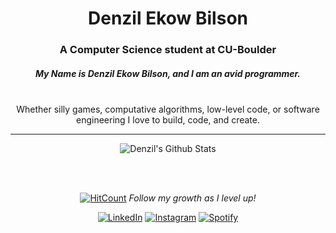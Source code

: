 
<h1 align="center">Denzil Ekow Bilson</h1>
<h3 align="center">A Computer Science student at CU-Boulder</h3>
<div align="center">
<h5 align="center">My Name is Denzil Ekow Bilson, and I am an avid programmer. </h5><br>
Whether silly games, computative algorithms, low-level code, or software engineering I love to build, code, and create.<br>
</div>
  
---



<p align="center">
<img align="center" src="https://github-readme-stats.vercel.app/api?username=denzilbilson&show_icons=true&theme=nord" alt="Denzil's Github Stats">
</p>

</br>
</br>

<div align="center">

[![HitCount](http://hits.dwyl.com/denzilbilson/denzilbilson.svg)](http://hits.dwyl.com/denzilbilson/denzilbilson)
<i>Follow my growth as I level up!</i><br>


<a href="https://www.linkedin.com/in/denzilbilson" target="_blank"><img src="https://img.shields.io/badge/LinkedIn-%230077B5.svg?&style=flat-square&logo=linkedin&logoColor=white" alt="LinkedIn"></a>
<a href="https://www.instagram.com/denzilbilson" target="_blank"><img src="https://img.shields.io/badge/Instagram-%23E4405F.svg?&style=flat-square&logo=instagram&logoColor=white" alt="Instagram"></a>
<a href="https://open.spotify.com/user/ieg3xecvgypycjhd2ayynxlxj" target="_blank"><img src="https://img.shields.io/badge/Spotify-%231ED760.svg?&style=flat-square&logo=spotify&logoColor=white" alt="Spotify"></a>

</div>

<!--
**denzilbilson/denzilbilson** is a ✨ _special_ ✨ repository because its `README.md` (this file) appears on your GitHub profile.

Here are some ideas to get you started:

- 🔭 I’m currently working on ...
- 🌱 I’m currently learning ...
- 👯 I’m looking to collaborate on ...
- 🤔 I’m looking for help with ...
- 💬 Ask me about ...
- 📫 How to reach me: ...
- 😄 Pronouns: ...
- ⚡ Fun fact: ...
-->
